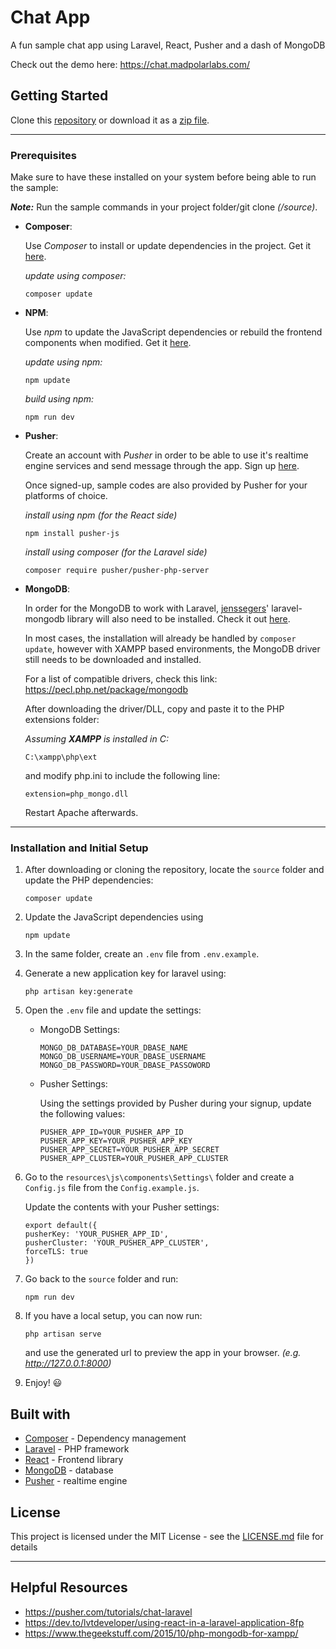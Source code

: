 # Chat App 

A fun sample chat app using Laravel, React, Pusher and a dash of MongoDB
 
Check out the demo here: https://chat.madpolarlabs.com/

 
## Getting Started

Clone this [repository](https://github.com/dravenTherion/chat_app_pub.git) or download it as a [zip file](https://github.com/dravenTherion/chat_app_pub/archive/master.zip).
 
 
___ 
### Prerequisites 

Make sure to have these installed on your system before being able to run the sample:
 
*__Note:__* Run the sample commands in your project folder/git clone *(/source)*.
 
 
 
* __Composer__: 
   
   Use *Composer* to install or update dependencies in the project. Get it [here](https://getcomposer.org/download/). 
   
   *update using composer:*

   ```
   composer update
   ```
 
 
 
* __NPM__:

  Use *npm* to update the JavaScript dependencies or rebuild the frontend components when modified. Get it [here](https://www.npmjs.com/get-npm).
  
  *update using npm:*
  ```
  npm update
  ```
  
  *build using npm:*
  ```
  npm run dev
  ```
   
 
  
* __Pusher__:
 
  Create an account with *Pusher* in order to be able to use it's realtime engine services and send message through the app. Sign up [here](https://pusher.com/).
  
  Once signed-up, sample codes are also provided by Pusher for your platforms of choice. 
  
  *install using npm (for the React side)*
  ```
  npm install pusher-js
  ```
  
  
  *install using composer (for the Laravel side)*
  ```
  composer require pusher/pusher-php-server
  ```
  
  
 
* __MongoDB__:

  In order for the MongoDB to work with Laravel, [jenssegers](https://github.com/jenssegers)' laravel-mongodb library will also need to be installed. Check it out [here](https://github.com/jenssegers/laravel-mongodb).
  
  In most cases, the installation will already be handled by `composer update`, however with XAMPP based environments, the MongoDB driver still needs to be downloaded and installed.
  
  For a list of compatible drivers, check this link: https://pecl.php.net/package/mongodb
  
  
  After downloading the driver/DLL, copy and paste it to the PHP extensions folder: 
  
  *Assuming __XAMPP__ is installed in C:*
  ```
  C:\xampp\php\ext
  ```
  
  and modify php.ini to include the following line:
  ```
  extension=php_mongo.dll
  ```
  
  Restart Apache afterwards.
  
  
___  
### Installation and Initial Setup


1. After downloading or cloning the repository, locate the `source` folder and update the PHP dependencies: 

   ```
   composer update
   ```

2. Update the JavaScript dependencies using

   ```
   npm update
   ```

3. In the same folder, create an `.env` file from `.env.example`.


4. Generate a new application key for laravel using:
   ```
   php artisan key:generate
   ```
   
5. Open the `.env` file and update the settings:
  
   * MongoDB Settings: 
   
     ```
     MONGO_DB_DATABASE=YOUR_DBASE_NAME
     MONGO_DB_USERNAME=YOUR_DBASE_USERNAME
     MONGO_DB_PASSWORD=YOUR_DBASE_PASSOWORD
     ```
     
   * Pusher Settings:
     
     Using the settings provided by Pusher during your signup, update the following values:
     ```
     PUSHER_APP_ID=YOUR_PUSHER_APP_ID
     PUSHER_APP_KEY=YOUR_PUSHER_APP_KEY
     PUSHER_APP_SECRET=YOUR_PUSHER_APP_SECRET
     PUSHER_APP_CLUSTER=YOUR_PUSHER_APP_CLUSTER
     ```
     
6. Go to the `resources\js\components\Settings\` folder and create a `Config.js` file from the `Config.example.js`. 
   
   Update the contents with your Pusher settings:
   
   ```
   export default({
   pusherKey: 'YOUR_PUSHER_APP_ID',
   pusherCluster: 'YOUR_PUSHER_APP_CLUSTER',
   forceTLS: true
   })
   ```
   
7. Go back to the `source` folder and run:

   ```
   npm run dev
   ```
   
8. If you have a local setup, you can now run:

   ```
   php artisan serve
   ```
   
   and use the generated url to preview the app in your browser. *(e.g. http://127.0.0.1:8000)*
   
   
9. Enjoy! :smiley:
  
  
  
## Built with

* [Composer](https://getcomposer.org) - Dependency management
* [Laravel](https://laravel.com/) - PHP framework
* [React](https://reactjs.org/) - Frontend library
* [MongoDB](https://www.mongodb.com/) - database
* [Pusher](https://pusher.com/) - realtime engine
   
  
## License

This project is licensed under the MIT License - see the [LICENSE.md](LICENSE.md) file for details
  
  
___
## Helpful Resources

* https://pusher.com/tutorials/chat-laravel
* https://dev.to/lvtdeveloper/using-react-in-a-laravel-application-8fp
* https://www.thegeekstuff.com/2015/10/php-mongodb-for-xampp/